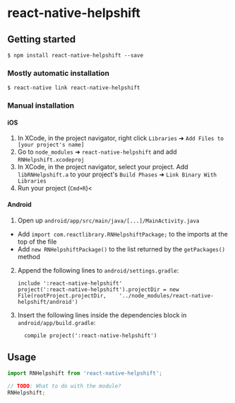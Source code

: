 
# react-native-helpshift

## Getting started

`$ npm install react-native-helpshift --save`

### Mostly automatic installation

`$ react-native link react-native-helpshift`

### Manual installation


#### iOS

1. In XCode, in the project navigator, right click `Libraries` ➜ `Add Files to [your project's name]`
2. Go to `node_modules` ➜ `react-native-helpshift` and add `RNHelpshift.xcodeproj`
3. In XCode, in the project navigator, select your project. Add `libRNHelpshift.a` to your project's `Build Phases` ➜ `Link Binary With Libraries`
4. Run your project (`Cmd+R`)<

#### Android

1. Open up `android/app/src/main/java/[...]/MainActivity.java`
  - Add `import com.reactlibrary.RNHelpshiftPackage;` to the imports at the top of the file
  - Add `new RNHelpshiftPackage()` to the list returned by the `getPackages()` method
2. Append the following lines to `android/settings.gradle`:
  	```
  	include ':react-native-helpshift'
  	project(':react-native-helpshift').projectDir = new File(rootProject.projectDir, 	'../node_modules/react-native-helpshift/android')
  	```
3. Insert the following lines inside the dependencies block in `android/app/build.gradle`:
  	```
      compile project(':react-native-helpshift')
  	```


## Usage
```javascript
import RNHelpshift from 'react-native-helpshift';

// TODO: What to do with the module?
RNHelpshift;
```
  